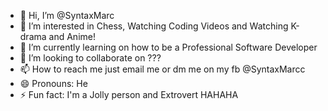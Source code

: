 - 👋 Hi, I’m @SyntaxMarc
- 👀 I’m interested in Chess, Watching Coding Videos and Watching K-drama and Anime!
- 🌱 I’m currently learning on how to be a Professional Software Developer 
- 💞️ I’m looking to collaborate on ???
- 📫 How to reach me just email me or dm me on my fb @SyntaxMarcc
- 😄 Pronouns: He
- ⚡ Fun fact: I'm a Jolly person and Extrovert HAHAHA

<!---
SyntaxMarc/SyntaxMarc is a ✨ special ✨ repository because its `README.md` (this file) appears on your GitHub profile.
You can click the Preview link to take a look at your changes.
--->

